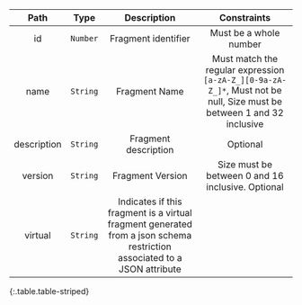 |Path|Type|Description|Constraints|
|:--:|:--:|:---------:|:---------:|
|id| `Number` |Fragment identifier|Must be a whole number|
|name| `String` |Fragment Name|Must match the regular expression `[a-zA-Z_][0-9a-zA-Z_]*`, Must not be null, Size must be between 1 and 32 inclusive|
|description| `String` |Fragment description|Optional|
|version| `String` |Fragment Version|Size must be between 0 and 16 inclusive. Optional|
|virtual| `String` |Indicates if this fragment is a virtual fragment generated from a json schema restriction associated to a JSON attribute||
{:.table.table-striped}
